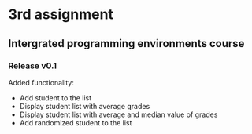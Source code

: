 # 3rd assignment

## Intergrated programming environments course

### Release v0.1

Added functionality:

-  Add student to the list
-  Display student list with average grades
-  Display student list with average and median value of grades
-  Add randomized student to the list
